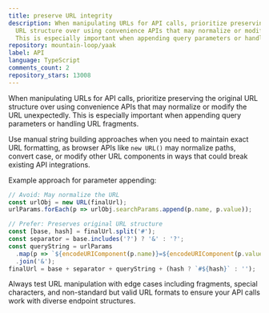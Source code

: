 ```yaml
---
title: preserve URL integrity
description: When manipulating URLs for API calls, prioritize preserving the original
  URL structure over using convenience APIs that may normalize or modify the URL unexpectedly.
  This is especially important when appending query parameters or handling URL fragments.
repository: mountain-loop/yaak
label: API
language: TypeScript
comments_count: 2
repository_stars: 13008
---
```


When manipulating URLs for API calls, prioritize preserving the original URL structure over using convenience APIs that may normalize or modify the URL unexpectedly. This is especially important when appending query parameters or handling URL fragments.

Use manual string building approaches when you need to maintain exact URL formatting, as browser APIs like `new URL()` may normalize paths, convert case, or modify other URL components in ways that could break existing API integrations.

Example approach for parameter appending:
```typescript
// Avoid: May normalize the URL
const urlObj = new URL(finalUrl);
urlParams.forEach(p => urlObj.searchParams.append(p.name, p.value));

// Prefer: Preserves original URL structure
const [base, hash] = finalUrl.split('#');
const separator = base.includes('?') ? '&' : '?';
const queryString = urlParams
  .map(p => `${encodeURIComponent(p.name)}=${encodeURIComponent(p.value)}`)
  .join('&');
finalUrl = base + separator + queryString + (hash ? `#${hash}` : '');
```

Always test URL manipulation with edge cases including fragments, special characters, and non-standard but valid URL formats to ensure your API calls work with diverse endpoint structures.